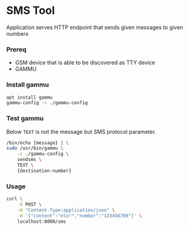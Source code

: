 # SMS Tool
Application serves HTTP endpoint that sends given messages to given numbers

### Prereq
- GSM device that is able to be discovered as TTY device
- GAMMU

### Install gammu
```bash
apt install gammu
gammu-config -c ./gammu-config
```

### Test gammu
Below `TEXT` is not the message but SMS protocol parameter. 
```bash
/bin/echo {message} | \
sudo /usr/bin/gammu \
    -c ./gammu-config \
    sendsms \
    TEXT \
    {destination-number}
```

### Usage
```bash
curl \
    -X POST \
    -H "Content-Type:application/json" \
    -d '{"content":"elo!","number":"123456789"}' \
    localhost:8080/sms
```